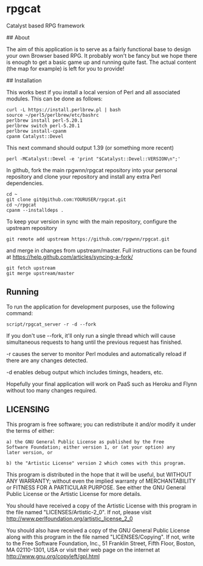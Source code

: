 # rpgcat
Catalyst based RPG framework

## About

The aim of this application is to serve as a fairly functional base to
design your own Browser based RPG. It probably won't be fancy but we
hope there is enough to get a basic game up and running quite fast. The
actual content (the map for example) is left for you to provide!

## Installation

This works best if you install a local version of Perl and all
associated modules. This can be done as follows:

    curl -L https://install.perlbrew.pl | bash
    source ~/perl5/perlbrew/etc/bashrc
    perlbrew install perl-5.20.1
    perlbrew switch perl-5.20.1
    perlbrew install-cpanm
    cpanm Catalyst::Devel

This next command should output 1.39 (or something more recent)

    perl -MCatalyst::Devel -e 'print "$Catalyst::Devel::VERSION\n";'

In github, fork the main rpgwnn/rpgcat repository into your personal
repository and clone your repository and install any extra Perl dependencies.

    cd ~
    git clone git@github.com:YOURUSER/rpgcat.git
    cd ~/rpgcat
    cpanm --installdeps .

To keep your version in sync with the main repository, configure the
upstream repository

    git remote add upstream https://github.com/rpgwnn/rpgcat.git

and merge in changes from upstream/master. Full instructions can be
found at https://help.github.com/articles/syncing-a-fork/

    git fetch upstream
    git merge upstream/master

## Running

To run the application for development purposes, use the following command:

    script/rpgcat_server -r -d --fork

If you don't use --fork, it'll only run a single thread which will cause
simultaneous requests to hang until the previous request has finished.

-r causes the server to monitor Perl modules and automatically reload if
there are any changes detected.

-d enables debug output which includes timings, headers, etc.

Hopefully your final application will work on PaaS such as Heroku and Flynn
without too many changes required.

## LICENSING

This program is free software; you can redistribute it and/or modify
it under the terms of either:

    a) the GNU General Public License as published by the Free
    Software Foundation; either version 1, or (at your option) any
    later version, or

    b) the "Artistic License" version 2 which comes with this program.

This program is distributed in the hope that it will be useful,
but WITHOUT ANY WARRANTY; without even the implied warranty of
MERCHANTABILITY or FITNESS FOR A PARTICULAR PURPOSE.  See either
the GNU General Public License or the Artistic License for more details.

You should have received a copy of the Artistic License with this
program in the file named "LICENSES/Artistic-2_0". If not, please visit
http://www.perlfoundation.org/artistic_license_2_0

You should also have received a copy of the GNU General Public License
along with this program in the file named "LICENSES/Copying". If not,
write to the Free Software Foundation, Inc., 51 Franklin Street, Fifth Floor,
Boston, MA 02110-1301, USA or visit their web page on the internet at
http://www.gnu.org/copyleft/gpl.html

